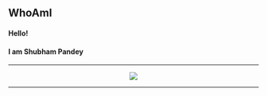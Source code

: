 ## WhoAmI

#### Hello!
#### I am **Shubham Pandey**

*************

<p align="center">
<a href="https://github.com/anuraghazra/github-readme-stats"> 
<img src="https://github-readme-stats.vercel.app/api?username=shubham-s-pandey&&show_icons=true&theme=radical"/>
</a>
</p>

*************